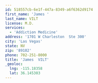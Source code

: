 ```yaml
---
id: 518557cb-6e1f-447a-8349-a6f6362d9174
first_name: 'James '
last_name: VILT
license: M.D.
services:
  - 'Addiction Medicine'
address: '1701 W Charleston  Ste 300'
city: 'Las Vegas'
state: NV
zip: '89102'
phone: 702-251-8000
title: 'James  VILT'
_geoloc:
  lng: -115.18358
  lat: 36.145303
---
```

